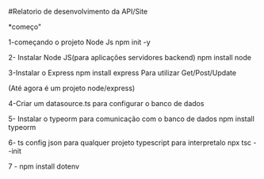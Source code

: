 #Relatorio de desenvolvimento da API/Site


*começo"

1-começando o projeto Node Js
npm init -y


2- Instalar Node JS(para aplicações servidores backend)
npm install node

3-Instalar o Express
npm install express
Para utilizar Get/Post/Update

(Até agora é um projeto node/express)

4-Criar um datasource.ts para configurar o banco de dados

5- Instalar o typeorm para comunicação com o banco de dados
npm install typeorm

6- ts config json
para qualquer projeto typescript para interpretalo
npx tsc --init

7 - npm install dotenv

